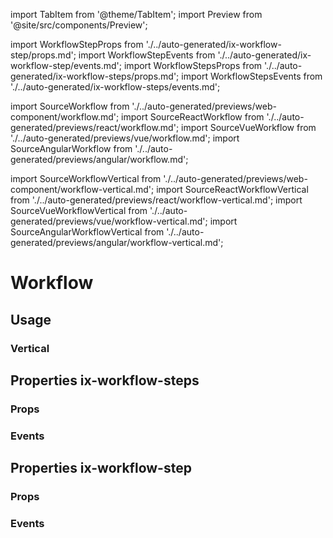 import TabItem from '@theme/TabItem';
import Preview from '@site/src/components/Preview';

import WorkflowStepProps from './../auto-generated/ix-workflow-step/props.md';
import WorkflowStepEvents from './../auto-generated/ix-workflow-step/events.md';
import WorkflowStepsProps from './../auto-generated/ix-workflow-steps/props.md';
import WorkflowStepsEvents from './../auto-generated/ix-workflow-steps/events.md';

import SourceWorkflow from './../auto-generated/previews/web-component/workflow.md';
import SourceReactWorkflow from './../auto-generated/previews/react/workflow.md';
import SourceVueWorkflow from './../auto-generated/previews/vue/workflow.md';
import SourceAngularWorkflow from './../auto-generated/previews/angular/workflow.md';

import SourceWorkflowVertical from './../auto-generated/previews/web-component/workflow-vertical.md';
import SourceReactWorkflowVertical from './../auto-generated/previews/react/workflow-vertical.md';
import SourceVueWorkflowVertical from './../auto-generated/previews/vue/workflow-vertical.md';
import SourceAngularWorkflowVertical from './../auto-generated/previews/angular/workflow-vertical.md';

# Workflow

## Usage

<Preview name="workflow" height="24rem">
  <TabItem value="javascript">
    <SourceWorkflow />
  </TabItem>
  <TabItem value="react">
    <SourceReactWorkflow />
  </TabItem>
  <TabItem value="vue">
    <SourceVueWorkflow />
  </TabItem>
  <TabItem value="angular">
    <SourceAngularWorkflow />
  </TabItem>
</Preview>

### Vertical

<Preview name="workflow-vertical" height="24rem">
  <TabItem value="javascript">
    <SourceWorkflowVertical />
  </TabItem>
  <TabItem value="react">
    <SourceReactWorkflowVertical />
  </TabItem>
  <TabItem value="vue">
    <SourceVueWorkflowVertical />
  </TabItem>
  <TabItem value="angular">
    <SourceAngularWorkflowVertical />
  </TabItem>
</Preview>

## Properties ix-workflow-steps

### Props

<WorkflowStepsProps />

### Events

<WorkflowStepsEvents />

## Properties ix-workflow-step

### Props

<WorkflowStepProps />

### Events

<WorkflowStepEvents />
